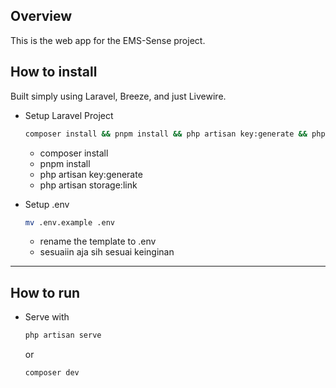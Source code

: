 ## Overview
This is the web app for the EMS-Sense project.

## How to install
Built simply using Laravel, Breeze, and just Livewire.

- Setup Laravel Project
  ```bash
  composer install && pnpm install && php artisan key:generate && php artisan storage:link
  ```
  - composer install
  - pnpm install
  - php artisan key:generate
  - php artisan storage:link

- Setup .env
  ```bash
  mv .env.example .env
  ```
  - rename the template to .env
  - sesuaiin aja sih sesuai keinginan

<hr/>

## How to run
- Serve with
  ```bash
  php artisan serve
  ```
  or
  ```bash
  composer dev
  ```
